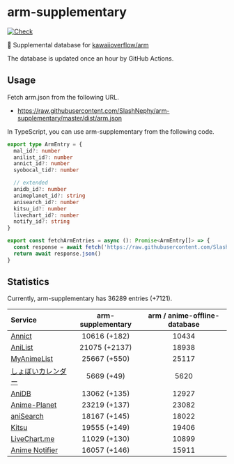 # arm-supplementary

[![Check](https://github.com/SlashNephy/arm-supplementary/actions/workflows/check-node.yml/badge.svg)](https://github.com/SlashNephy/arm-supplementary/actions/workflows/check-node.yml)

💊 Supplemental database for [kawaiioverflow/arm](https://github.com/kawaiioverflow/arm)

The database is updated once an hour by GitHub Actions.

## Usage

Fetch arm.json from the following URL.

- https://raw.githubusercontent.com/SlashNephy/arm-supplementary/master/dist/arm.json

In TypeScript, you can use arm-supplementary from the following code.

```TypeScript
export type ArmEntry = {
  mal_id?: number
  anilist_id?: number
  annict_id?: number
  syobocal_tid?: number

  // extended
  anidb_id?: number
  animeplanet_id?: string
  anisearch_id?: number
  kitsu_id?: number
  livechart_id?: number
  notify_id?: string
}

export const fetchArmEntries = async (): Promise<ArmEntry[]> => {
  const response = await fetch('https://raw.githubusercontent.com/SlashNephy/arm-supplementary/master/dist/arm.json')
  return await response.json()
}
```

## Statistics

Currently, arm-supplementary has 36289 entries (+7121).

| Service                                     | arm-supplementary | arm / anime-offline-database |
| :------------------------------------------ | :---------------: | :--------------------------: |
| [Annict](https://annict.com)                |   10616 (+182)    |            10434             |
| [AniList](https://anilist.co)               |   21075 (+2137)   |            18938             |
| [MyAnimeList](https://myanimelist.net)      |   25667 (+550)    |            25117             |
| [しょぼいカレンダー](https://cal.syoboi.jp) |    5669 (+49)     |             5620             |
| [AniDB](https://anidb.net)                  |   13062 (+135)    |            12927             |
| [Anime-Planet](https://anime-planet.com)    |   23219 (+137)    |            23082             |
| [aniSearch](https://anisearch.com)          |   18167 (+145)    |            18022             |
| [Kitsu](https://kitsu.io)                   |   19555 (+149)    |            19406             |
| [LiveChart.me](https://livechart.me)        |   11029 (+130)    |            10899             |
| [Anime Notifier](https://notify.moe)        |   16057 (+146)    |            15911             |
